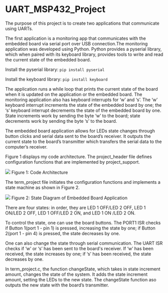 # UART_MSP432_Project

The purpose of this project is to create two applications that communicate using UARTs. 

The first application is a monitoring app that communicates with the embedded board via serial port over USB connection.The monitoring application was developed using Python. Python provides a pyserial library, which when paired with its keyboard library, provides tools to write and read the current state of the embedded board. 

Install the pyserial library:
```pip install pyserial```

Install the keyboard library:
```pip install keyboard```


The application runs a while loop that prints the current state of the board when it is updated on the application or the embedded board. The monitoring application also has keyboard interrupts for ‘w’ and ‘s’. The ‘w’ keyboard interrupt increments the state of the embedded board by one; the ‘s’ keyboard interrupt decrements the state of the embedded board by one. State increments work by sending the byte ‘w’ to the board; state decrements work by sending the byte ‘s’ to the board.

The embedded board application allows for LEDs state changes through button clicks and serial data sent to the board’s receiver. It outputs the current state to the board’s transmitter which transfers the serial data to the computer’s receiver.

Figure 1 displays my code architecture. The project_header file defines configuration functions that are implemented by project_support. 

![](Images/CodeArchitecture.png)
Figure 1: Code Architecture

The term_project file initiates the configuration functions and implements a state machine as shown in Figure 2.

![](Images/StateDiagram.PNG)
Figure 2: State Diagram of Embedded Board Application		

There are four states: in order, they are LED 1 OFF/LED 2 OFF, LED 1 ON/LED 2 OFF, LED 1 OFF/LED 2 ON, and LED 1 ON /LED 2 ON. 

		
 
To control the state, one can use  the  board buttons. The PORT1 ISR checks if Button 1(port 1 - pin 1) is pressed, increasing the state by one; if Button 2(port 1 - pin 4) is pressed, the state decreases by one.

One can also change the state through serial communication. The UART ISR checks if ‘w’ or ‘s’ has been sent to the board's receiver. If ‘w’ has been received, the state increases by one; if ‘s’ has been received, the state decreases by one.

In term_project.c, the function changeState, which takes in state increment amount, changes the state of the system. It adds the state increment amount, setting the LEDs to the new state. The changeState function aso outputs the new state with the board’s transmitter.
